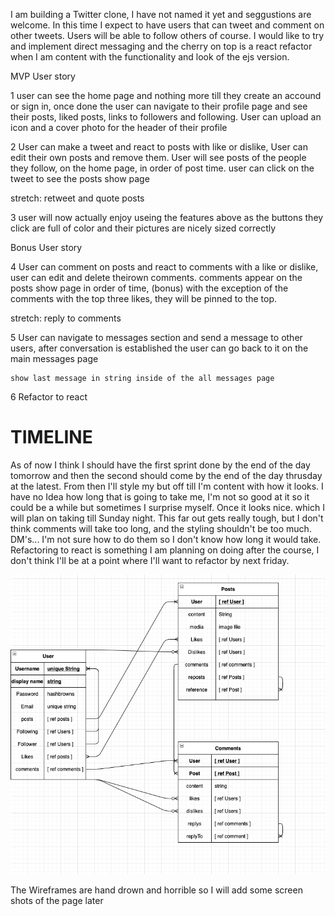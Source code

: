 I am building a Twitter clone, I have not named it yet and seggustions are welcome.  In this time I expect to have users that can tweet and comment on other tweets. Users will be able to follow others of course. I would like to try and implement direct messaging and the cherry on top is a react refactor when I am content with the functionality and look of the ejs version.

MVP User story

1   user can see the home page and nothing more till they create an accound or sign in, once done the user can navigate to their profile page and see their posts, liked posts, links to followers and following. User can upload an icon and a cover photo for the header of their profile

2 User can make a tweet and react to posts with like or dislike, User can edit their own posts and remove them. User will see posts of the people they follow, on the home page, in order of post time. user can click on the tweet to see the posts show page 

stretch: retweet and quote posts

3 user will now actually enjoy useing the features above as the buttons they click are full of color and their pictures are nicely sized correctly 

Bonus User story 

4   User  can comment on posts and react to comments with a like or dislike, user can edit and delete theirown comments. comments appear on the posts show page in order of time, (bonus) with the exception of the comments with the top three likes, they will be pinned to the top.

stretch: reply to comments 

5   User can navigate to messages section and send a message to other users, after conversation is established the user can go back to it on the main messages page

    show last message in string inside of the all messages page

6 Refactor to react 


# TIMELINE  
As of now I think I should have the first sprint done by the end of the day tomorrow and then the second should come by the end of the day thrusday at the latest. From then I'll style my but off till I'm content with how it looks. I have no Idea how long that is going to take me, I'm not so good at it so it could be a while but sometimes I surprise myself.  Once it looks nice. which I will plan on taking till Sunday night.  This far out gets really tough, but I don't think comments will take too long, and the styling shouldn't be too much.
DM's... I'm not sure how to do them so I don't know how long it would take. Refactoring to react is something I am planning on doing after the course, I don't think I'll be at a point where I'll want to refactor by next friday. 

![erd](./erd.png)



The Wireframes are hand drown and horrible so I will add some screen shots of the page later

